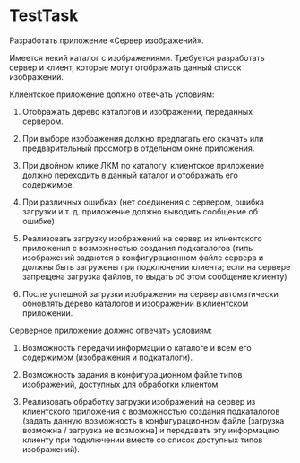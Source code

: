 # TestTask

Разработать приложение «Сервер изображений».


Имеется некий каталог с изображениями. Требуется разработать сервер и клиент, которые могут отображать данный список изображений.


Клиентское приложение должно отвечать условиям:

1. Отображать дерево каталогов и изображений, переданных сервером.

2. При выборе изображения должно предлагать его скачать или предварительный просмотр в отдельном окне приложения.

3. При двойном клике ЛКМ по каталогу, клиентское приложение должно переходить в данный каталог и отображать его содержимое.

4. При различных ошибках (нет соединения с сервером, ошибка загрузки и т. д. приложение должно выводить сообщение об ошибке)

5. Реализовать загрузку изображений на сервер из клиентского приложения с возможностью создания подкаталогов (типы изображений задаются в конфигурационном файле сервера и должны быть загружены при подключении клиента; если на сервере запрещена загрузка файлов, то выдать об этом сообщение клиенту)

6. После успешной загрузки изображения на сервер автоматически обновлять дерево каталогов и изображений в клиентском приложении.

Серверное приложение должно отвечать условиям:

1. Возможность передачи информации о каталоге и всем его содержимом (изображения и подкаталоги).

2. Возможность задания в конфигурационном файле типов изображений, доступных для обработки клиентом

3. Реализовать обработку загрузки изображений на сервер из клиентского приложения с возможностью создания подкаталогов (задать данную возможность в конфигурационном файле [загрузка возможна / загрузка не возможна] и передавать эту информацию клиенту при подключении вместе со список доступных типов изображений).
